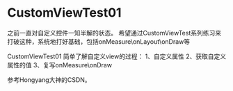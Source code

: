 # CustomViewTest01
之前一直对自定义控件一知半解的状态。
希望通过CustomViewTest系列练习来打破这种，系统地打好基础，包括onMeasure\onLayout\onDraw等

CustomViewTest01
简单了解自定义view的过程：
1、自定义属性
2、获取自定义属性的值
3、复写onMeasure\onDraw

参考Hongyang大神的CSDN。
